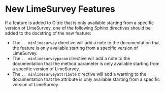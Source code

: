 # New LimeSurvey Features

If a feature is added to Citric that is only available starting from a specific version of LimeSurvey, one of the following Sphinx directives should be added to the docstring of the new feature:

- The `.. minlimesurvey` directive will add a note to the documentation that the feature is only available starting from a specific version of LimeSurvey.
- The `.. minlimesurveyparam` directive will add a note to the documentation that the method parameter is only available starting from a specific version of LimeSurvey.
- The `.. minlimesurveyattribute` directive will add a warning to the documentation that the attribute is only available starting from a specific version of LimeSurvey.
